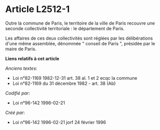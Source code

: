 # Article L2512-1

Outre la commune de Paris, le territoire de la ville de Paris recouvre une seconde collectivité territoriale : le département
de Paris.

Les affaires de ces deux collectivités sont réglées par les délibérations d'une même assemblée, dénommée " conseil de Paris
", présidée par le maire de Paris.

**Liens relatifs à cet article**

_Anciens textes_:

  - Loi n°82-1169 1982-12-31 art. 38 al. 1 et 2 ecqc la commune
  - Loi n°82-1169 du 31 décembre 1982 - art. 38 (Ab)

_Codifié par_:

  - Loi n°96-142 1996-02-21

_Créé par_:

  - Loi n°96-142 1996-02-21 jorf 24 février 1996

